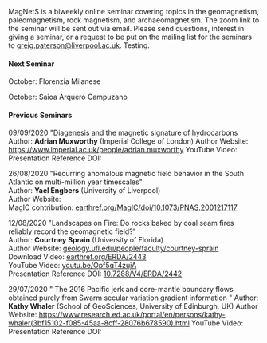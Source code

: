 MagNetS is a biweekly online seminar covering topics in the geomagnetism, paleomagnetism, rock magnetism, and archaeomagnetism. The zoom link to the seminar will be sent out via email. Please send questions, interest in giving a seminar, or a request to be put on the mailing list for the seminars to [greig.paterson@liverpool.ac.uk](mailto:greig.paterson@liverpool.ac.uk). Testing.

#### Next Seminar
October: Florenzia Milanese

October: Saioa Arquero Campuzano

#### Previous Seminars
09/09/2020
"Diagenesis and the magnetic signature of hydrocarbons
 Author: **Adrian Muxworthy** (Imperial College of London)
 Author Website: https://www.imperial.ac.uk/people/adrian.muxworthy
 YouTube Video:
 Presentation Reference DOI:

26/08/2020
"Recurring anomalous magnetic field behavior in the South Atlantic on multi-million year timescales"  
 Author: **Yael Engbers** (University of Liverpool)  
 Author Website:  
 MagIC contribution: [earthref.org/MagIC/doi/10.1073/PNAS.2001217117](https://earthref.org/MagIC/doi/10.1073/PNAS.2001217117)  

12/08/2020
"Landscapes on Fire: Do rocks baked by coal seam fires reliably record the geomagnetic field?"  
 Author: **Courtney Sprain** (University of Florida)  
 Author Website: [geology.ufl.edu/people/faculty/courtney-sprain](https://geology.ufl.edu/people/faculty/courtney-sprain)  
 Download Video: [earthref.org/ERDA/2443](https://earthref.org/ERDA/2443)  
 YouTube Video: [youtu.be/Opf5qT4zujA](https://youtu.be/Opf5qT4zujA)  
 Presentation Reference DOI: [10.7288/V4/ERDA/2442](https://dx.doi.org/10.7288/V4/ERDA/2442)

29/07/2020
" The 2016 Pacific jerk and core-mantle boundary flows obtained purely from Swarm secular variation gradient information "
 Author: **Kathy Whaler** (School of GeoSciences, University of Edinburgh, UK)
 Author Website: https://www.research.ed.ac.uk/portal/en/persons/kathy-whaler(3bf15102-f085-45aa-8cff-28076b678590).html
 YouTube Video: 
 Presentation Reference DOI:



